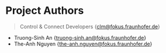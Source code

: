 # Project Authors

> Control & Connect Developers {clm@fokus.fraunhofer.de}
* Truong-Sinh An {truong-sinh.an@fokus.fraunhofer.de}
* The-Anh Nguyen {the-anh.nguyen@fokus.fraunhofer.de}